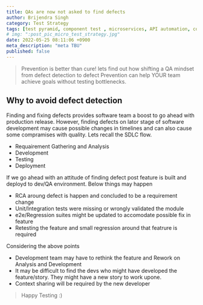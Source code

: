 ```yaml
---
title: QAs are now not asked to find defects
author: Brijendra Singh
category: Test Strategy
tags: [test pyramid, component test , microservices, API automation, contract test]
# img: ":post_pic_micro_test_strategy.jpg"
date: 2022-05-25 08:11:06 +0900
meta_description: "meta TBU"
published: false
---
```

> Prevention is better than cure! 
> lets find out how shifting a QA mindset from defect detection to defect Prevention can help YOUR team achieve goals without testing bottlenecks. 

## Why to avoid defect detection
Finding and fixing defects provides software team a boost to go ahead with production release. However, finding defects on lator stage of software development may cause possible changes in timelines and can also cause some compramises with quality.
Lets recall the SDLC flow.
- Requairement Gathering and Analysis
- Development
- Testing
- Deployment

If we go ahead with an attitude of finding defect post feature is built and deployd to dev/QA environment. Below things may happen
- RCA aroung defect is happen and concluded to be a requirement change
- Unit/Integration tests were missing or wrongly validated the module 
- e2e/Regression suites might be updated to accomodate possible fix in feature
- Retesting the feature and small regression around that featrure is required

Considering the above points
- Development team may have to rethink the feature and Rework on Analysis and Development
- It may be difficult to find the devs who might have developed the feature/story. They might have a new story to work upone.
- Context sharing will be required by the new developer

    
> Happy Testing :)
